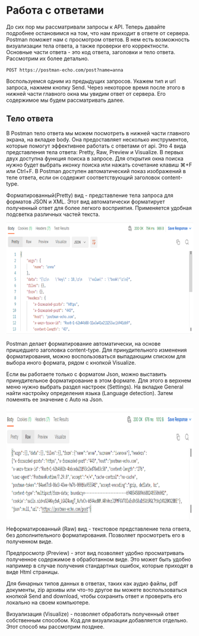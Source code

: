 # Работа с ответами

До сих пор мы рассматривали запросы к API. Теперь давайте подробнее остановимся на том, что нам приходит в ответе от
сервера. Postman поможет нам с просмотром ответов. В нем есть возможность визуализации тела ответа, а также проверки его
корректности. Основные части ответа - это код ответа, заголовки и тело ответа. Рассмотрим их более детально.

```
POST https://postman-echo.com/post?name=anna
```

Воспользуемся одним из предыдущих запросов. Укажем тип и url запроса, нажмем кнопку Send. Через некоторое время после
этого в нижней части главного окна мы увидим ответ от сервера. Его содержимое мы будем рассматривать далее.

## Тело ответа

В Postman тело ответа мы можем посмотреть в нижней части главного экрана, на вкладке body. Она предоставляет несколько
инструментов, которые помогут эффективнее работать с ответами от api. Это 4 вида представления тела ответа: Pretty, Raw,
Preview и Visualize. В первых двух доступна функция поиска в запросе. Для открытия окна поиска нужно будет выбрать
иконку поиска или нажать сочетание клавиш ⌘+F или Ctrl+F. В Postman доступен автоматический показ изображений в теле
ответа, если он содержит соответствующий заголовок content-type.

Форматированный(Pretty) вид - представление тела запроса для форматов JSON и XML. Этот вид автоматически форматирует
полученный ответ для более легкого восприятия. Применяется удобная подсветка различных частей текста.

<img src="img/echo.png" width="600" height="300" alt="echo">

Postman делает форматирование автоматически, на основе пришедшего заголовка content-type. Для принудительного изменения
форматирования, можно воспользоваться выпадающим списком для выбора иного формата, рядом с кнопкой Visualize.

Если вы работаете только с форматом Json, можно выставить принудительное форматирование в этом формате. Для этого в
верхнем меню нужно выбрать раздел настроек (Settings). На вкладке General найти настройку определения языка (Language
detection). Затем поменять ее значение с Auto на Json.

<img src="img/echo_raw.png" width="600" height="300" alt="echo raw">

Неформатированный (Raw) вид - текстовое представление тела ответа, без дополнительного форматирования. Позволяет
просмотреть его в полученном виде.

Предпросмотр (Preview) - этот вид позволяет удобно просматривать полученное содержимое в обработанном виде. Это может
быть удобно например в случае получения стандартных ошибок, которые приходят в виде Html страницы.

Для бинарных типов данных в ответах, таких как аудио файлы, pdf документы, zip архивы или что-то другое вы можете
воспользоваться кнопкой Send and download, чтобы сохранить ответ и проверить его локально на своем компьютере.

Визуализация (Visualize) - позволяет обработать полученный ответ собственным способом. Код для визуализации добавляется
отдельно. Этот способ мы рассмотрим позднее.
